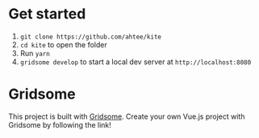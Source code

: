 # Get started

1. `git clone https://github.com/ahtee/kite`
2. `cd kite` to open the folder
3. Run `yarn`
4. `gridsome develop` to start a local dev server at `http://localhost:8080`

# Gridsome

This project is built with [Gridsome](https://gridsome.org/). Create your own Vue.js project with Gridsome by following the link!
